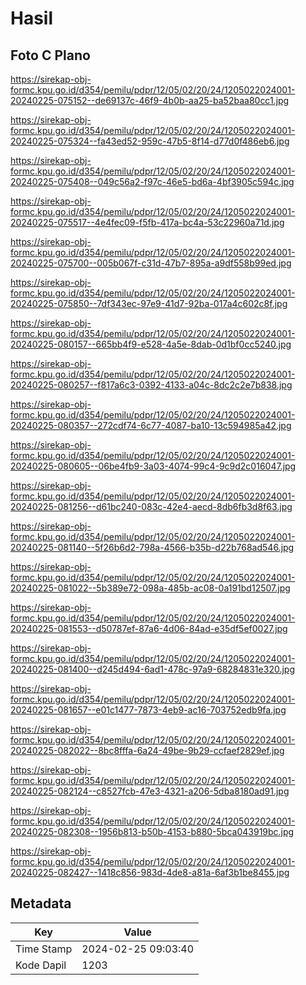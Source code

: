 # Hasil

## Foto C Plano

https://sirekap-obj-formc.kpu.go.id/d354/pemilu/pdpr/12/05/02/20/24/1205022024001-20240225-075152--de69137c-46f9-4b0b-aa25-ba52baa80cc1.jpg

https://sirekap-obj-formc.kpu.go.id/d354/pemilu/pdpr/12/05/02/20/24/1205022024001-20240225-075324--fa43ed52-959c-47b5-8f14-d77d0f486eb6.jpg

https://sirekap-obj-formc.kpu.go.id/d354/pemilu/pdpr/12/05/02/20/24/1205022024001-20240225-075408--049c56a2-f97c-46e5-bd6a-4bf3905c594c.jpg

https://sirekap-obj-formc.kpu.go.id/d354/pemilu/pdpr/12/05/02/20/24/1205022024001-20240225-075517--4e4fec09-f5fb-417a-bc4a-53c22960a71d.jpg

https://sirekap-obj-formc.kpu.go.id/d354/pemilu/pdpr/12/05/02/20/24/1205022024001-20240225-075700--005b067f-c31d-47b7-895a-a9df558b99ed.jpg

https://sirekap-obj-formc.kpu.go.id/d354/pemilu/pdpr/12/05/02/20/24/1205022024001-20240225-075850--7df343ec-97e9-41d7-92ba-017a4c602c8f.jpg

https://sirekap-obj-formc.kpu.go.id/d354/pemilu/pdpr/12/05/02/20/24/1205022024001-20240225-080157--665bb4f9-e528-4a5e-8dab-0d1bf0cc5240.jpg

https://sirekap-obj-formc.kpu.go.id/d354/pemilu/pdpr/12/05/02/20/24/1205022024001-20240225-080257--f817a6c3-0392-4133-a04c-8dc2c2e7b838.jpg

https://sirekap-obj-formc.kpu.go.id/d354/pemilu/pdpr/12/05/02/20/24/1205022024001-20240225-080357--272cdf74-6c77-4087-ba10-13c594985a42.jpg

https://sirekap-obj-formc.kpu.go.id/d354/pemilu/pdpr/12/05/02/20/24/1205022024001-20240225-080605--06be4fb9-3a03-4074-99c4-9c9d2c016047.jpg

https://sirekap-obj-formc.kpu.go.id/d354/pemilu/pdpr/12/05/02/20/24/1205022024001-20240225-081256--d61bc240-083c-42e4-aecd-8db6fb3d8f63.jpg

https://sirekap-obj-formc.kpu.go.id/d354/pemilu/pdpr/12/05/02/20/24/1205022024001-20240225-081140--5f26b6d2-798a-4566-b35b-d22b768ad546.jpg

https://sirekap-obj-formc.kpu.go.id/d354/pemilu/pdpr/12/05/02/20/24/1205022024001-20240225-081022--5b389e72-098a-485b-ac08-0a191bd12507.jpg

https://sirekap-obj-formc.kpu.go.id/d354/pemilu/pdpr/12/05/02/20/24/1205022024001-20240225-081553--d50787ef-87a6-4d06-84ad-e35df5ef0027.jpg

https://sirekap-obj-formc.kpu.go.id/d354/pemilu/pdpr/12/05/02/20/24/1205022024001-20240225-081400--d245d494-6ad1-478c-97a9-68284831e320.jpg

https://sirekap-obj-formc.kpu.go.id/d354/pemilu/pdpr/12/05/02/20/24/1205022024001-20240225-081657--e01c1477-7873-4eb9-ac16-703752edb9fa.jpg

https://sirekap-obj-formc.kpu.go.id/d354/pemilu/pdpr/12/05/02/20/24/1205022024001-20240225-082022--8bc8fffa-6a24-49be-9b29-ccfaef2829ef.jpg

https://sirekap-obj-formc.kpu.go.id/d354/pemilu/pdpr/12/05/02/20/24/1205022024001-20240225-082124--c8527fcb-47e3-4321-a206-5dba8180ad91.jpg

https://sirekap-obj-formc.kpu.go.id/d354/pemilu/pdpr/12/05/02/20/24/1205022024001-20240225-082308--1956b813-b50b-4153-b880-5bca043919bc.jpg

https://sirekap-obj-formc.kpu.go.id/d354/pemilu/pdpr/12/05/02/20/24/1205022024001-20240225-082427--1418c856-983d-4de8-a81a-6af3b1be8455.jpg


## Metadata

| Key        | Value               |
| ---------- | ------------------- |
| Time Stamp | 2024-02-25 09:03:40 |
| Kode Dapil | 1203                |



